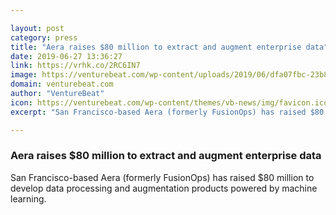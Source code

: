 ```yaml
---

layout: post
category: press
title: "Aera raises $80 million to extract and augment enterprise data"
date: 2019-06-27 13:36:27
link: https://vrhk.co/2RC6IN7
image: https://venturebeat.com/wp-content/uploads/2019/06/dfa07fbc-23b8-4677-9df5-6bb3d39f07db-1511999864878.png?w=1200&strip=all
domain: venturebeat.com
author: "VentureBeat"
icon: https://venturebeat.com/wp-content/themes/vb-news/img/favicon.ico
excerpt: "San Francisco-based Aera (formerly FusionOps) has raised $80 million to develop data processing and augmentation products powered by machine learning."

---
```


### Aera raises $80 million to extract and augment enterprise data

San Francisco-based Aera (formerly FusionOps) has raised $80 million to develop data processing and augmentation products powered by machine learning.
